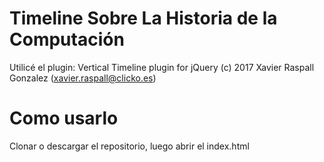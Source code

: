 # Timeline Sobre La Historia de la Computación

Utilicé el plugin: Vertical Timeline plugin for jQuery
(c) 2017 Xavier Raspall Gonzalez (xavier.raspall@clicko.es)

# Como usarlo
Clonar o descargar el repositorio, luego abrir el index.html